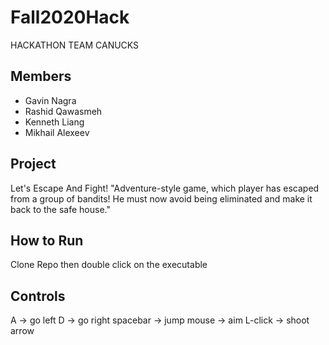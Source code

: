 # Fall2020Hack
HACKATHON TEAM CANUCKS
## Members 
- Gavin Nagra
- Rashid Qawasmeh
- Kenneth Liang
- Mikhail Alexeev

## Project 
Let's Escape And Fight!
"Adventure-style game, which player has escaped from a group of bandits! He must now avoid being eliminated and make it back to the safe house."

## How to Run
Clone Repo then double click on the executable 

## Controls
A         -> go left
D         -> go right
spacebar  -> jump
mouse     -> aim
L-click   -> shoot arrow
